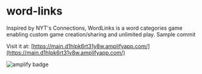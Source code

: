 # word-links
Inspired by NYT's Connections, WordLinks is a word categories game enabling custom game creation/sharing and unlimited play. Sample commit

Visit it at: [https://main.d1hlpk6rt31y8w.amplifyapp.com/](https://main.d1hlpk6rt31y8w.amplifyapp.com/)

![amplify badge](https://lqpwgcguy6.execute-api.us-west-2.amazonaws.com/test/badges?uuid=7fdfa52f-4ca4-4406-acee-9ccda2530ed0)

